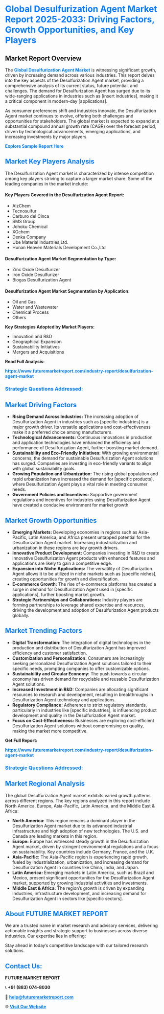 <h1 style="color: #007BFF;">Global Desulfurization Agent Market Report 2025-2033: Driving Factors, Growth Opportunities, and Key Players</h1>

<section id="overview">
<h2>Market Report Overview</h2>
<p>The <a href="https://www.futuremarketreport.com/industry-report/desulfurization-agent-market" style="color: #007BFF; text-decoration: none;"><strong>Global Desulfurization Agent Market</strong></a> is witnessing significant growth, driven by increasing demand across various industries. This report delves into the key aspects of the Desulfurization Agent market, providing a comprehensive analysis of its current status, future potential, and challenges. The demand for Desulfurization Agent has surged due to its wide-ranging applications in industries such as [insert industries], making it a critical component in modern-day [applications].</p>
<p>As consumer preferences shift and industries innovate, the Desulfurization Agent market continues to evolve, offering both challenges and opportunities for stakeholders. The global market is expected to expand at a substantial compound annual growth rate (CAGR) over the forecast period, driven by technological advancements, emerging applications, and increasing investments by major players.</p>
</section>

<section id="overview">
<p><a href="https://www.futuremarketreport.com/request-sample/reportId=58267" style="color: #007BFF; text-decoration: none;"><strong>Explore Sample Report Here</strong></a></p>
</section>

<section id="key-players">
<h2 style="color: #007BFF;">Market Key Players Analysis</h2>
<p>The Desulfurization Agent market is characterized by intense competition among key players striving to capture a larger market share. Some of the leading companies in the market include:</p>
<h4>Key Players Covered in the Desulfurization Agent Report:</h4>
<ul><li>AlzChem</li><li>Tecnosulfur</li><li>Carburo del Cinca</li><li>SMS Group</li><li>Johoku Chemical</li><li>XGchem</li><li>Denka Company</li><li>Ube Material Industries,Ltd.</li><li>Hunan Heaven Materials Development Co.,Ltd</li></ul>
<h4>Desulfurization Agent Market Segmentation by Type:</h4>
<ul><li>Zinc Oxide Desulfurizer</li><li>Iron Oxide Desulfurizer</li><li>Biogas Desulfurization Agent</li></ul>

<h4>Desulfurization Agent Market Segmentation by Application:</h4>
<ul><li>Oil and Gas</li><li>Water and Wastewater</li><li>Chemical Process</li><li>Others</li></ul>
<p><strong>Key Strategies Adopted by Market Players:</strong></p>
<ul>
<li>Innovation and R&D</li>
<li>Geographical Expansion</li>
<li>Sustainability Initiatives</li>
<li>Mergers and Acquisitions</li>
</ul>
</section>

<section>
<p><strong>Read Full Analysis: </strong></p><a href="https://www.futuremarketreport.com/industry-report/desulfurization-agent-market" style="color: #007BFF; text-decoration: none;"><strong>https://www.futuremarketreport.com/industry-report/desulfurization-agent-market</strong></a>
<h3 style="color: #007BFF;">Strategic Questions Addressed:</h3>
</section>

<section id="driving-factors">
<h2 style="color: #007BFF;">Market Driving Factors</h2>
<ul>
<li><strong>Rising Demand Across Industries:</strong> The increasing adoption of Desulfurization Agent in industries such as [specific industries] is a major growth driver. Its versatile applications and cost-effectiveness make it a preferred choice among manufacturers.</li>
<li><strong>Technological Advancements:</strong> Continuous innovations in production and application technologies have enhanced the efficiency and performance of Desulfurization Agent, further boosting market demand.</li>
<li><strong>Sustainability and Eco-Friendly Initiatives:</strong> With growing environmental concerns, the demand for sustainable Desulfurization Agent solutions has surged. Companies are investing in eco-friendly variants to align with global sustainability goals.</li>
<li><strong>Growing Population and Urbanization:</strong> The rising global population and rapid urbanization have increased the demand for [specific products], where Desulfurization Agent plays a vital role in meeting consumer needs.</li>
<li><strong>Government Policies and Incentives:</strong> Supportive government regulations and incentives for industries using Desulfurization Agent have created a conducive environment for market growth.</li>
</ul>
</section>

<section id="growth-opportunities">
<h2 style="color: #007BFF;">Market Growth Opportunities</h2>
<ul>
<li><strong>Emerging Markets:</strong> Developing economies in regions such as Asia-Pacific, Latin America, and Africa present untapped potential for the Desulfurization Agent market. Increasing industrialization and urbanization in these regions are key growth drivers.</li>
<li><strong>Innovative Product Development:</strong> Companies investing in R&D to create innovative Desulfurization Agent products with enhanced features and applications are likely to gain a competitive edge.</li>
<li><strong>Expansion into Niche Applications:</strong> The versatility of Desulfurization Agent allows it to be utilized in niche markets such as [specific niches], creating opportunities for growth and diversification.</li>
<li><strong>E-commerce Growth:</strong> The rise of e-commerce platforms has created a surge in demand for Desulfurization Agent used in [specific applications], further boosting market growth.</li>
<li><strong>Strategic Partnerships and Collaborations:</strong> Industry players are forming partnerships to leverage shared expertise and resources, driving the development and adoption of Desulfurization Agent products globally.</li>
</ul>
</section>

<section id="trending-factors">
<h2 style="color: #007BFF;">Market Trending Factors</h2>
<ul>
<li><strong>Digital Transformation:</strong> The integration of digital technologies in the production and distribution of Desulfurization Agent has improved efficiency and customer satisfaction.</li>
<li><strong>Customization and Personalization:</strong> Consumers are increasingly seeking personalized Desulfurization Agent solutions tailored to their specific needs, prompting companies to offer customizable options.</li>
<li><strong>Sustainability and Circular Economy:</strong> The push towards a circular economy has driven demand for recyclable and reusable Desulfurization Agent solutions.</li>
<li><strong>Increased Investment in R&D:</strong> Companies are allocating significant resources to research and development, resulting in breakthroughs in Desulfurization Agent technology and applications.</li>
<li><strong>Regulatory Compliance:</strong> Adherence to strict regulatory standards, particularly in industries like [specific industries], is influencing product development and quality in the Desulfurization Agent market.</li>
<li><strong>Focus on Cost-Effectiveness:</strong> Businesses are exploring cost-efficient Desulfurization Agent solutions without compromising on quality, making the market more competitive.</li>
</ul>
</section>

<section>
<p><strong>Get Full Report: </strong></p><a href="https://www.futuremarketreport.com/industry-report/desulfurization-agent-market" style="color: #007BFF; text-decoration: none;"><strong>https://www.futuremarketreport.com/industry-report/desulfurization-agent-market</strong></a>
<h3 style="color: #007BFF;">Strategic Questions Addressed:</h3>
</section>


<section id="regional-analysis">
<h2 style="color: #007BFF;">Market Regional Analysis</h2>
<p>The global Desulfurization Agent market exhibits varied growth patterns across different regions. The key regions analyzed in this report include North America, Europe, Asia-Pacific, Latin America, and the Middle East & Africa:</p>
<ul>
<li><strong>North America:</strong> This region remains a dominant player in the Desulfurization Agent market due to its advanced industrial infrastructure and high adoption of new technologies. The U.S. and Canada are leading markets in this region.</li>
<li><strong>Europe:</strong> Europe has witnessed steady growth in the Desulfurization Agent market, driven by stringent environmental regulations and a focus on sustainability. Key countries include Germany, France, and the U.K.</li>
<li><strong>Asia-Pacific:</strong> The Asia-Pacific region is experiencing rapid growth, fueled by industrialization, urbanization, and increasing demand for Desulfurization Agent in countries like China, India, and Japan.</li>
<li><strong>Latin America:</strong> Emerging markets in Latin America, such as Brazil and Mexico, present significant opportunities for the Desulfurization Agent market, supported by growing industrial activities and investments.</li>
<li><strong>Middle East & Africa:</strong> The region’s growth is driven by expanding industries, infrastructure development, and increasing demand for Desulfurization Agent in sectors like [specific sectors].</li>
</ul>
</section>

<footer>
<h2 style="color: #007BFF;">About FUTURE MARKET REPORT</h2>
<p>We are a trusted name in market research and advisory services, delivering actionable insights and strategic support to businesses across diverse industries. Our expertise lies in offering:</p>

<p>Stay ahead in today’s competitive landscape with our tailored research solutions.</p>

<h2 style="color: #007BFF;">Contact Us:</h2>
<p><strong>FUTURE MARKET REPORT</strong></p>
<p>📞 <strong>+91 (883) 074-8030</strong></p>
<p>📧 <strong><a href="mailto:help@futuremarketreport.com" style="color: #007BFF;">help@futuremarketreport.com</a></strong></p>
<p>🌐 <strong><a href="https://www.futuremarketreport.com/" style="color: #007BFF;">Visit Our Website</a></strong></p>
</footer>